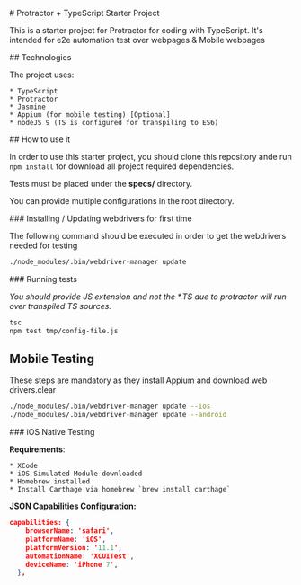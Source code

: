 # Protractor + TypeScript Starter Project

This is a starter project for Protractor for coding with TypeScript. It's intended for e2e automation test over webpages & Mobile webpages

## Technologies

The project uses:

    * TypeScript
    * Protractor
    * Jasmine
    * Appium (for mobile testing) [Optional]
    * nodeJS 9 (TS is configured for transpiling to ES6)

## How to use it

In order to use this starter project, you should clone this repository ande run `npm install` for download all project required dependencies.

Tests must be placed under the **specs/** directory.

You can provide multiple configurations in the root directory.

### Installing / Updating webdrivers for first time

The following command should be executed in order to get the webdrivers needed for testing

```bash
./node_modules/.bin/webdriver-manager update
```

### Running tests

_You should provide JS extension and not the *.TS due to protractor will run over transpiled TS sources._

```bash
tsc
npm test tmp/config-file.js
```

## Mobile Testing

These steps are mandatory as they install Appium and download web drivers.clear

```bash
./node_modules/.bin/webdriver-manager update --ios
./node_modules/.bin/webdriver-manager update --android
```

### iOS Native Testing

**Requirements**:

    * XCode
    * iOS Simulated Module downloaded
    * Homebrew installed
    * Install Carthage via homebrew `brew install carthage`

**JSON Capabilities Configuration:**

```json
capabilities: {
    browserName: 'safari',
    platformName: 'iOS',
    platformVersion: '11.1',
    automationName: 'XCUITest',
    deviceName: 'iPhone 7',
  },
```